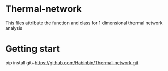 # Thermal-network
This files attribute the function and class for 1 dimensional thermal network analysis

# Getting start
pip install git+https://github.com/Habinbin/Thermal-network.git
